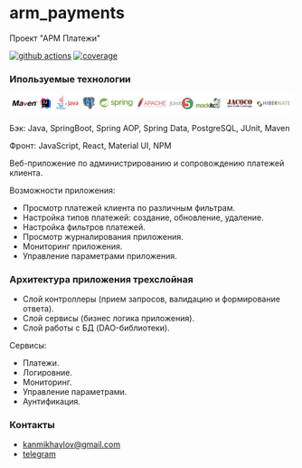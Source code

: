 # arm_payments
Проект "АРМ Платежи"

[![github actions][actions-image]][actions-url]
[![coverage][codecov-image]][codecov-url]

### Ипользуемые технологии

![tech-4.png](readme/image/tech-4.png)

Бэк: Java, SpringBoot, Spring AOP, Spring Data, PostgreSQL, JUnit, Maven

Фронт: JavaScript, React, Material UI, NPM

Веб-приложение по администрированию и сопровождению платежей клиента.

Возможности приложения:
- Просмотр платежей клиента по различным фильтрам.
- Настройка типов платежей: создание, обновление, удаление.
- Настройка фильтров платежей.
- Просмотр журналирования приложения.
- Мониторинг приложения.
- Управление параметрами приложения.

### Архитектура приложения трехслойная
- Слой контроллеры (прием запросов, валидацию и формирование ответа).
- Слой сервисы (бизнес логика приложения).
- Слой работы с БД (DAO-библиотеки).

Сервисы:
- Платежи.
- Логировние.
- Мониторинг.
- Управление параметрами.
- Аунтификация.


### Контакты
- kanmikhaylov@gmail.com
- [telegram](https://t.me/KonstantinM1khaylov)

[actions-image]: https://github.com/kamikhaylov/arm_payments/actions/workflows/maven.yml/badge.svg
[actions-url]: https://github.com/kamikhaylov/arm_payments/actions/workflows/maven.yml
[codecov-image]: https://codecov.io/gh/kamikhaylov/arm_payments/graph/badge.svg?token=
[codecov-url]: https://codecov.io/gh/kamikhaylov/arm_payments